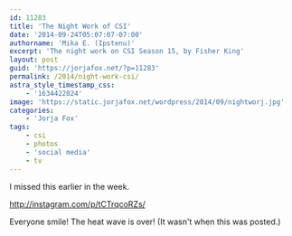 ```yaml
---
id: 11283
title: 'The Night Work of CSI'
date: '2014-09-24T05:07:07-07:00'
authorname: 'Mika E. (Ipstenu)'
excerpt: 'The night work on CSI Season 15, by Fisher King'
layout: post
guid: 'https://jorjafox.net/?p=11283'
permalink: /2014/night-work-csi/
astra_style_timestamp_css:
    - '1634422024'
image: 'https://static.jorjafox.net/wordpress/2014/09/nightworj.jpg'
categories:
    - 'Jorja Fox'
tags:
    - csi
    - photos
    - 'social media'
    - tv
---
```


I missed this earlier in the week.

http://instagram.com/p/tCTrqcoRZs/

Everyone smile! The heat wave is over! (It wasn't when this was posted.)
